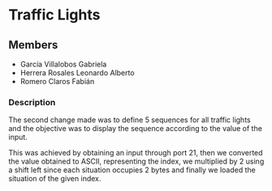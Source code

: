 # Traffic Lights

## Members

- García Villalobos Gabriela
- Herrera Rosales Leonardo Alberto
- Romero Claros Fabián

### Description

The second change made was to define 5 sequences for all traffic lights and the objective was to display the sequence according to the value of the input.

This was achieved by obtaining an input through port 21, then we converted the value obtained to ASCII, representing the index, we multiplied by 2 using a shift left since each situation occupies 2 bytes and finally we loaded the situation of the given index.
